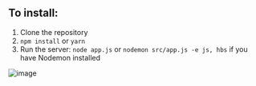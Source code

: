 ## To install:

1. Clone the repository
2. `npm install` or `yarn`
3. Run the server: `node app.js` or `nodemon src/app.js -e js, hbs` if you have Nodemon installed

![image](https://user-images.githubusercontent.com/52622303/96925312-3fae7a00-14b4-11eb-807f-360c0dea8dc3.png)
